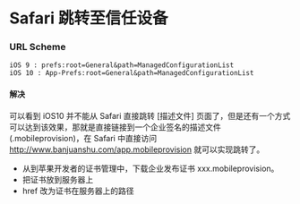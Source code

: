 # Safari 跳转至信任设备

### URL Scheme
```
iOS 9 : prefs:root=General&path=ManagedConfigurationList
iOS 10 : App-Prefs:root=General&path=ManagedConfigurationList
```

#### 解决

可以看到 iOS10 并不能从 Safari 直接跳转 [描述文件] 页面了，但是还有一个方式可以达到该效果，那就是直接链接到一个企业签名的描述文件(.mobileprovision)，在 Safari 中直接访问 http://www.banjuanshu.com/app.mobileprovision 就可以实现跳转了。


* 从到苹果开发者的证书管理中，下载企业发布证书 xxx.mobileprovision。
* 把证书放到服务器上
* href 改为证书在服务器上的路径

